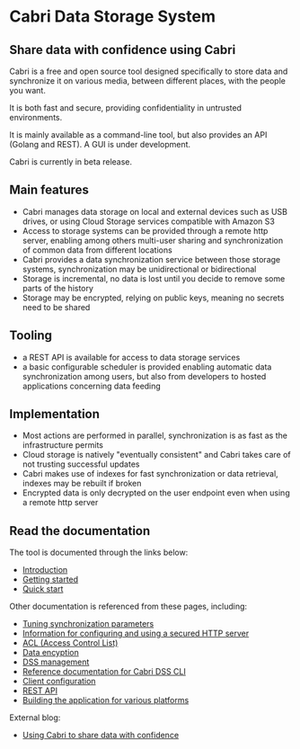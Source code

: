 # Cabri Data Storage System

## Share data with confidence using Cabri

Cabri is a free and open source tool designed specifically to store data
and synchronize it on various media, between different places, with the people you want.

It is both fast and secure, providing confidentiality in untrusted environments.

It is mainly available as a command-line tool, but also provides an API (Golang and REST).
A GUI is under development.

Cabri is currently in beta release.

## Main features

- Cabri manages data storage on local and external devices such as USB drives,
or using Cloud Storage services compatible with Amazon S3
- Access to storage systems can be provided through a remote http server,
  enabling among others multi-user sharing and synchronization of common data
  from different locations
- Cabri provides a data synchronization service between those storage systems,
  synchronization may be unidirectional or bidirectional 
- Storage is incremental, no data is lost until you decide to remove some parts of the history
- Storage may be encrypted, relying on public keys, meaning no secrets need to be shared

## Tooling

- a REST API is available for access to data storage services
- a basic configurable scheduler is provided enabling automatic data synchronization among users,
but also from developers to hosted applications concerning data feeding

## Implementation

- Most actions are performed in parallel, synchronization is as fast as the infrastructure permits
- Cloud storage is natively "eventually consistent" and Cabri takes care of not trusting successful updates
- Cabri makes use of indexes for fast synchronization or data retrieval, indexes may be rebuilt if broken
- Encrypted data is only decrypted on the user endpoint even when using a remote http server

## Read the documentation

The tool is documented through the links below:

- [Introduction](doc/intro.md)
- [Getting started](doc/gscli.md)
- [Quick start](doc/qstart.md)

Other documentation is referenced from these pages, including:

- [Tuning synchronization parameters](doc/synctune.md)
- [Information for configuring and using a secured HTTP server](doc/https.md)
- [ACL (Access Control List)](doc/acl.md)
- [Data encyption](doc/encrypt.md)
- [DSS management](doc/mng.md)
- [Reference documentation for Cabri DSS CLI](doc/cliref.md)
- [Client configuration](doc/cliconf.md)
- [REST API](doc/restapi.md)
- [Building the application for various platforms](doc/build.md)

External blog:

- [Using Cabri to share data with confidence](https://blog.otvl.org/blog/cabri-share-conf)
